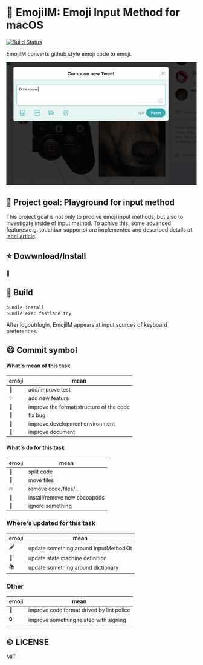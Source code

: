 # :sushi: EmojiIM: Emoji Input Method for macOS

[![Build Status](https://www.bitrise.io/app/0741e1b8cd1b5086/status.svg?token=79CGJwB83qmYoe5XcqqJbw)](https://www.bitrise.io/app/0741e1b8cd1b5086)

EmojiIM converts github style emoji code to emoji.

![](/docs/sushi.gif)

## :circus_tent: Project goal: Playground for input method
This project goal is not only to prodive emoji input methods, but also to investigate inside of input method. To achive this, some advanced features(e.g. touchbar supports) are implemented and described details at [label:article](https://github.com/mzp/EmojiIM/pulls?utf8=✓&q=label%3Aarticle%20).

## :star: Dowwnload/Install
:construction:

## :wrench: Build

```
bundle install
bundle exec fastlane try
```

After logout/login, EmojiIM appears at input sources of keyboard preferences.

## :smile: Commit symbol

#### What's mean of this task
|emoji              |mean                                    |
|-------------------|----------------------------------------|
|:rotating_light:   |add/improve test                        |
|:sparkles:         |add new feature                         |
|:lipstick:         |improve the format/structure of the code|
|:bug:              |fix bug                                 |
|:wrench:           |improve development environment         |
|:memo:             |improve document                        |

#### What's do for this task
|emoji              |mean                                    |
|-------------------|----------------------------------------|
|:hocho:            |split code                              |
|:truck:            |move files                              |
|:fire:             |remove code/files/...                   |
|:chocolate_bar:    |install/remove new cocoapods            |
|:see_no_evil:      |ignore something                        |

### Where's updated for this task
|emoji              |mean                                    |
|-------------------|----------------------------------------|
|:fountain_pen:     |update something around InputMethodKit  |
|:twisted_rightwards_arrows: |update state machine definition|
|:books:            |update something around dictionary      |

### Other
|emoji              |mean                                    |
|-------------------|----------------------------------------|
|:police_car:|improve code format drived by lint police|
|:lock:      |improve something related with signing   |

## :copyright: LICENSE
MIT
